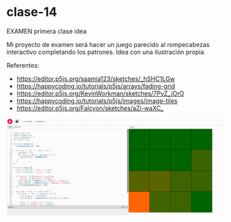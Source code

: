 # clase-14

EXAMEN primera clase idea

Mi proyecto de examen será hacer un juego parecido al rompecabezas interactivo completando los patrones.
Idea con una ilustración propia

Referentes:

- <https://editor.p5js.org/saamia123/sketches/_hSHC1LGw>
- <https://happycoding.io/tutorials/p5js/arrays/fading-grid>
- <https://editor.p5js.org/KevinWorkman/sketches/7PvZ_jOrO>
- <https://happycoding.io/tutorials/p5js/images/image-tiles>
- <https://editor.p5js.org/Falcyon/sketches/aZi-waXC_>

![imagen de documentación](./imagen-00.png)
